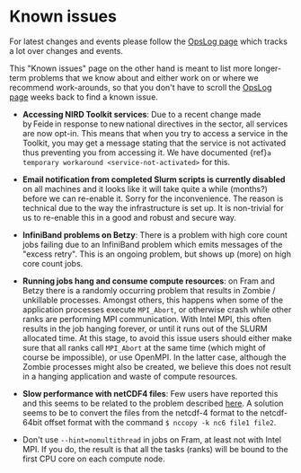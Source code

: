# Known issues

For latest changes and events please follow the
[OpsLog page](<https://opslog.sigma2.no>)
which tracks a lot over changes and events.

This "Known issues" page on the other hand is meant to list more longer-term
problems that we know about and either work on or where we recommend
work-arounds, so that you don't have to scroll the
[OpsLog page](<https://opslog.sigma2.no>)
weeks back to find a known issue.

- **Accessing NIRD Toolkit services**: Due to a recent change made by Feide in
  response to new national directives in the sector, all services are now
  opt-in. This means that when you try to access a service in the Toolkit, you
  may get a message stating that the service is not activated thus preventing
  you from accessing it. We have documented {ref}`a temporary workaround <service-not-activated>` for this.

- **Email notification from completed Slurm scripts is currently disabled** on all
  machines and it looks like it will take quite a while (months?) before we can
  re-enable it. Sorry for the inconvenience. The reason is technical due to the
  way the infrastructure is set up. It is non-trivial for us to re-enable this in
  a good and robust and secure way.

- **InfiniBand problems on Betzy**: There is a problem with high core count
  jobs failing due to an InfiniBand problem which emits messages of the "excess
  retry". This is an ongoing problem, but shows up (more) on high core count
  jobs.

- **Running jobs hang and consume compute resources**: on Fram and Betzy
  there is a randomly occurring problem that results in Zombie / unkillable
  processes. Amongst others, this happens when some of the application processes
  execute `MPI_Abort`, or otherwise crash while other ranks are performing MPI communication.
  With Intel MPI, this often results in the job hanging forever, or until it runs out
  of the SLURM allocated time. At this stage, to avoid this issue users should
  either make sure that all ranks call `MPI_Abort` at the same time (which might
  of course be impossible), or use OpenMPI. In the latter case, although the Zombie
  processes might also be created, we believe this does not result in a hanging
  application and waste of compute resources.

- **Slow performance with netCDF4 files**: Few users have reported this and this
  seems to be related to the problem described [here](https://github.com/Unidata/netcdf-c/issues/489).
  A solution seems to be to convert the files from the netcdf-4 format to the
  netcdf-64bit offset format with the command `$ nccopy -k nc6 file1 file2`.

- Don't use `--hint=nomultithread` in jobs on Fram, at least not with
  Intel MPI.  If you do, the result is that all the tasks (ranks) will
  be bound to the first CPU core on each compute node.
